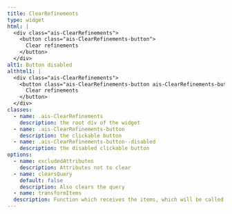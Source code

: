 ```yaml
---
title: ClearRefinements
type: widget
html: |
  <div class="ais-ClearRefinements">
    <button class="ais-ClearRefinements-button">
      Clear refinements
    </button>
  </div>
alt1: Button disabled
althtml1: |
  <div class="ais-ClearRefinements">
    <button class="ais-ClearRefinements-button ais-ClearRefinements-button--disabled" disabled>
      Clear refinements
    </button>
  </div>
classes:
  - name: .ais-ClearRefinements
    description: the root div of the widget
  - name: .ais-ClearRefinements-button
    description: the clickable button
  - name: .ais-ClearRefinements-button--disabled
    description: the disabled clickable button
options:
  - name: excludedAttributes
    description: Attributes not to clear
  - name: clearsQuery
    default: false
    description: Also clears the query
  - name: transformItems
  description: Function which receives the items, which will be called before displaying them. Should return a new array with the same shape as the original array. Useful for mapping over the items to transform, remove or reorder them
---
```

